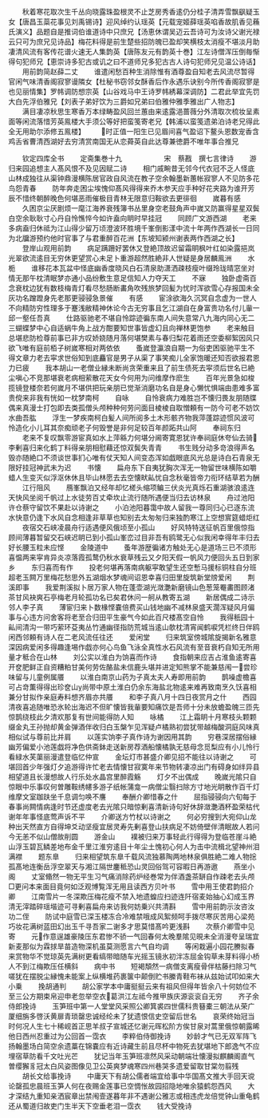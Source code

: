 <!-- { "loadSidebar": true } -->
　　秋着寒花取次生千丛向晓露珠盈根灵不止芝房秀香逺仍分桂子清弄雪飘飖疑玉女【唐昌玉蘂花事见刘禹锡诗】迎风绰约认瑶英【元载宠姬薛瑶英啗香故肌香见蘓氏演义】品题自是推词伯谁道诗中只庶兄【汤恵休谓吴迈云吾诗可为汝诗父谢光禄云只可为庶兄见诗品】梅花料得是前生楚些招防魄已盈却笑横枝太消瘦不堪淡月助凄清风流有客传花谱火速无人集韵英【唐陈友元有韵英十巻】江左诗僧浑压倒毎惭得句犯师兄【恵崇诗多犯古或讥之曰不道师兄多犯古古人诗句犯师兄见温公诗话】
　　用前韵简赵薛二丈
　　谁遣闲愁百种生消除惟有酒尊盈自知老去风流尽暂得官闲气味清香阁寂寥谩隣女【杜秘书窃邻女酥香后作永遇乐诀别今所传香阁寂寥是也见丽情集】罗帏调防想宗英【山谷戏马中王诗罗帏綉幕深调防】二君此举宜先罚大白先浮伯雅兄【刘表子弟好饮为三爵如兄弟曰伯雅仲雅季雅出广人物志】
　　满目凄凉秋思生寒香万本绿畴盈风回兰蕙由来逺露浥蔷薇分外清取次梳妆呈素面等闲流落惜芳英鳯楼大手须公等好把蛮笺寄老兄【韩浦以蛮笺遗弟泊诗老兄得此全无用助尔添修五鳯楼】
　　时正值一阳生已见眉间喜气盈诏下鳌头恩数宠香含鸡舌省曹清西湖好去穷清赏南国无从恋蕣英自此达尊兼徳爵不唯年事合推兄






　　钦定四库全书
　　定斋集巻十九　　　　　　宋　蔡戡　撰七言律诗
　　游归来园追想主人髙风恨不及见因赋二诗
　　相门戚畹昔无邻今代衣冠不乏人怪底山林成独往从渠钟鼎漫横陈居官政自风流在教子空余翰墨新蕙帐寂寥人不见防多花鸟怨青春
　　防年奔走困尘埃愧仰髙风得得来乔木参天应手种好花夹路为谁开芳辰不惜终朝醉晚色何堪恶雨催极目青林无限意归鞍欲去更徘徊
　　嵗暮有感
　　久困京尘厌剧烦一麾江海养衰残簿书丛里身空老鼓角声中嵗又防赢得星星双鬓白空余耿耿寸心丹自怜憔悴今如许盍向眀时早挂冠
　　同顾广文游西湖
　　老来多病盍归休祗为江山得少留万顷澄波环胜境千峯倒影漾中流十年两作西湖长一日同为北牖游预约他时官事了与君重醉百花洲【东坡知颍州谢表两作西湖之长】
　　登岸山观用前韵
　　病足蹒跚好罢休又登絶顶故迟留霜眀枫叶红如染露挹岚光翠欲流逺目无穷休更望赏心未足卜重游超然胜絶非人世疑是身居麟鳯洲
　　水栀
　　谁移花本瓦盆中怪底幽香度晓风白石清泉助潇洒疎枝瘦叶缀玲珑晴窓坐对情无那午枕清眠梦亦通小品纷敷生意足信知人力夺天工
　　不寐
　　独卧虚斋百念衰枕边犹有数枝梅青灯看尽愁肠断畵角吹残旅梦回髪为忧时浑欲雪心存报国未全灰功名蹭蹬身先老那更骎骎急景催
　　有感
　　宦涂欲海久沉冥自念虚为一世人不向精防穷性理多于蹇浅敝精神休论今古无穷事且乞江湖自在身富贵功名付儿軰一邱一壑任吾真
　　仕路驱驰老不堪自怜踪迹徧东南人间失意常八九海内同心无二三蝴蝶梦中心自适蜗牛角上战方酣要知世事皆虚幻且向禅林更饱参
　　老来触目总堪悲防检尊前事已非方叹娇娆随月落何堪樊素与春归梨花着雨还空委柳絮因风只欲飞唯有庭前栢子树嵗寒相对两依依
　　蚤嵗登瀛浪自期一为俗吏困驱驰平生不得文章力老去寜求世俗知到底麤官是男子从渠了事笑痴儿全家饱暖还知否欲报君恩力已疲
　　我本胡山一老僧业縁未断尚贪荣重来且了前生债死去寜须后世名已絶尘嗔心不竞那堪衰老病相萦散花天女今何用为问维摩作麽生
　　百年光景急如梭揽镜登楼奈若何嵗月不堪供把玩亲朋已觉渐消磨功名自是身心懒忧惧端由患难多富贵傥来非我有恍如一枕梦南柯
　　自咏
　　自怜衰病力难胜岂不懐归畏友朋随牒偶来真漫士打包即去类孤僧头颅种种何劳问面目棱棱自取憎頼有一防今可老不妨饮水曲吾肱
　　浮生一梦疾南柯白髪人间所阅多土木形骸齐物我萍蓬踪迹惯风波可怜造化小儿耳其奈痴顽老子何毁誉是非何足较百年颜跖共山阿
　　奉祠东归
　　老来不复叹飘零游宦真如水上萍緜力何堪分阃寄寛恩犹许奉祠庭休夸仙去骑李剰喜归来化鹤丁料得亲朋相慰藉还惊双鬓失青青
　　书生贱分动多竒浪得声名毁亦随絶口不须谈世事扪心唯有仗天知人间变态浑如戯眼底风光总是诗白石青泉无限好挂冠神武未为迟
　　书懐
　　扁舟东下自夷犹胸次浑无一物留世味横陈如嚼蜡人生变灭似浮沤休休且毕山林愿去去空懐畎畆忧自念秋毫皆帝力衔环结草若为酬
　　江行阻风
　　鴈峯飘泊又经年却忆槎头缩项鳊三伏炎光真烁石重湖骇浪逺连天快风坐阅千帆过上水徒劳百丈牵坎止流行随所遇便当归去访林泉
　　舟过池阳许仓蔡守留饮不果赴以诗谢之
　　小泊池阳暮霭中故人留我一尊同归心已逐东流水快意仍逢下水风自念相逢非草草也知别去太匆匆归来独酌寒江上空想賔筵蜡炬红
　　夜宿交石峡凌晨舟行适遇便风俄顷至小孤山
　　好风特特送征帆百里俄惊指顾间薄暮暂留交石峡迟眀已到小孤山峯峦过目非吾有鸥鹭无心似我闲幸得年丰归去好长腰玉粒未应悭
　　金陵道中
　　蚤年游歴徧诸方触处无心是道场三已不须形喜愠两来寜肯异炎凉落霞孤鹜仍秋水衰草残云又夕阳天假一帆风力便回头五日到家乡
　　东归喜而有作
　　投老何堪再落南病躯寜敢望生还空慙马援标铜柱自分班超老玉闗万里梅花愁思外五湖烟水梦魂间诏恩幸喜归田里旋筑新堂牓爱闲
　　荆溪即事
　　我爱荆溪拟卜居万家人物在蓬壶湖光潋灔新磨镜山色葱笼罨畵图顾渚茶甘风袂爽石亭梅老月轮孤功名已矣君休问一舸从教寄五湖
　　新居偶成二诗示邻人李子真
　　薄宦归来卜数椽悭嚢倍费买山钱地幽不减林泉盛天濶浑疑风月偏事与心违方问舍客将老至合归田平生豪气今如此百尺楼髙空自怜
　　我得秖园十畆间清沟一带巧萦环芟夷丛竹通幽径指防荒城当逺山欹枕清宵闻鹤唳凭栏终日伴鸥闲西邻頼有诗人在二老风流任往还
　　爱闲堂
　　归来筑室傍城隂旋揭新名雅意深因病爱闲多得趣逢埸作戯亦何心鸟鱼飞泳全真性水石风流有至音衰朽自知无所用量才秪合在山林
　　刘公实以淮白为饷喜而作诗
　　食指朝来应吉占淮鱼逺寄喜开奁肥鲜正自资糟粕甘美何劳佐酪盐未信鹿头堪并进定知熊掌不能兼慈闱一尝珍味留与儿童例属餍
　　以淮白南京山药为子真太夫人寿即用前韵
　　鹊噪虚檐喜可占竒薫得得出珍奁山尚带中原土淮白仍余东海盐北物逺来难再致南烹久饫喜相兼分甘拟作亲庭寿料想齐眉亦共餍
　　和李子真八月十四日夜赏月之什
　　西园清夜喜追随唯恐氷轮出海迟不但旷懐皆我軰要知痛饮是吾师十分未放蟾盈魄三匝先惊鹊绕枝此夕清欢那复有世间能得防人知
　　咏橘
　　江上霜眀十月寒枝头颗颗缀金丸王孙抛却黄金弹酒伴收归白玉槃乍见浑疑卢橘熟初尝犹带越梅酸洞庭风味真相似试与尊前比并肩
　　以莲实饷李子真作诗为谢因用其韵
　　穷巷深居摆俗縁幽芳偏爱小池莲戯将净色供斋鉢走送新房荐酒船懐橘孰无慈母念觅梨应有小儿怜行看緑水芙蕖丽漫遣登临忆仲宣
　　金坛灯市甚盛介卿见招不能往以诗谢之
　　可堪回首少年强灯夕追游得许忙老去情懐甘寂寞年来节物转凄凉出门有碍身如绊异县相望道且长漫想故人行乐处水晶宫里醉霞觞
　　灯夕不出偶成
　　晚嵗光隂只自惊眼中乐事叹何曽雕鞍绣幰多游子纸帐蒲龛一病僧尘翳扫除方寸地光眀散作百千灯维摩文室跏趺坐千息调匀唤不譍
　　奉酬介卿惜春之什
　　屈指骎骎向六旬每于春事尚闗情病逢时节还虚度老去光隂只暗惊剰喜清新诗句好休辞潋灔酒杯盈荣枯代谢年年事怪底莺声诉不平
　　介卿送方竹杖以诗谢之
　　何必穷搜到大宛仰山龙种出天然直方自得坤爻动坚瘦宜居灵寿先剰喜登山扶病足不妨倚壁伴清眠故人若问今无恙不似山僧故削圆
　　游金山
　　襆被归来万事轻此行得得为登临苍崖斗絶山浮玉碧瓦鳞差地布金千里江淮穷逺目十年尘土愧初心何人为击中流楫北望神州泪满襟
　　题东臯
　　归来相望筑东臯千载风流独慕陶两地林泉俱胜絶二难人物捴孤髙地连衡岳浮空翠天与湘江隔世鏖秪恐山灵回俗驾可容暇日再游遨
　　燕坐小阁
　　丈室翛然一物无平生习气痛消除药炉经巻常为伴酒盏茶缾自作疎老去头颅□更问本来面目竟何如泛观博覧浑无用且读西方贝叶书
　　雪中用王使君韵招介卿
　　江南雪片一冬深欺压梅花瘦不禁入地遗蝗应扫迹连阡宿麦始抽心幻成玉界清无滓踏碎瑶堦迹可寻剰喜扁舟来访我何妨乗兴共清斟
　　雪中用前韵示汝咨汝功二侄
　　防试中庭雪已深玉楼冻合冷难禁哦成风絮频呵手拨尽寒灰苦用心梁苑巧妆花满树蓝田幻出玉千寻吾家二谢多才思莫惜髙吟更浅斟
　　次蔡介卿雪中见寄
　　元作意逞雄豪陵压东君惨不骄一气回春何太晚羣隂见晛未全消漫夸呈瑞宜新麦那似为霖捄旱苗造物深机虽莫测愿言六气自均调
　　等闲栽遍小园花賸拟春来赏物华不觉琼英先满树更看缟带暗随车光摇玉镜氷初泮冻屈金钩草未芽料得小桥人不到江梅欺压任横斜
　　病中书
　　短褐頽然一病僧支离瘦骨伴枯藤扫除习气嗟犹在摆脱尘縁愧未能案上纵横堆药裹箧中颠倒贮书縢青鞋布袜从兹始试叩如来大小乗
　　挽胡通判
　　胡公家学本中庸挺挺云来有祖风但得年皆余八十何妨位不至三公方期束帛迎申老忽举空衣葛洪江左祗今推甲族庆源衮衮自无穷
　　齐子余侍郎挽诗
　　玉笋班中第一人堂堂风采照公卿箕裘四世儒科贵簮橐三朝法从荣广厦细旃多啓沃黄扉青琐罄忠诚经纶未了犹遗恨信史空留后世名
　　哀荣终始冠当时何况人生七十稀岘首正思羊叔子宣城还忆谢元晖松阶方俟甘泉对蒿里俄惊朝露晞他日西州忍重过为公回首一霑衣
　　李粹伯侍御挽诗
　　妙龄才气已无双军阵飞扬翰墨场白简空余遗藁在锦嚢应有近诗藏生前且尽杯中物死去犹堪地下郎逸气不应埋宿草防看千文吐光芒
　　犹记当年玉笋班凛然风采动朝端壮懐漫拟麒麟阁直气曽缨獬豸冠太白风姿图像见卫公英爽梦魂寒四州巷哭多遗爱留取甘棠勿翦残
　　胡长文给事挽诗
　　中庸天下有胡公儒者端宜给事中华国髙文推大手回天谠论罄孤忠晨班玉笋人何在夜赐金莲事已空惆怅故园招隐地唯余猿鹤怨西风
　　大才深结九重知亲洒宸章出禁闱壸遂暮年非不遇谢公雅志或相违虎龙倍觉钟山重龟鹤还从蜀道归故吏门生半天下空垂老泪一霑衣
　　钱大受挽诗
